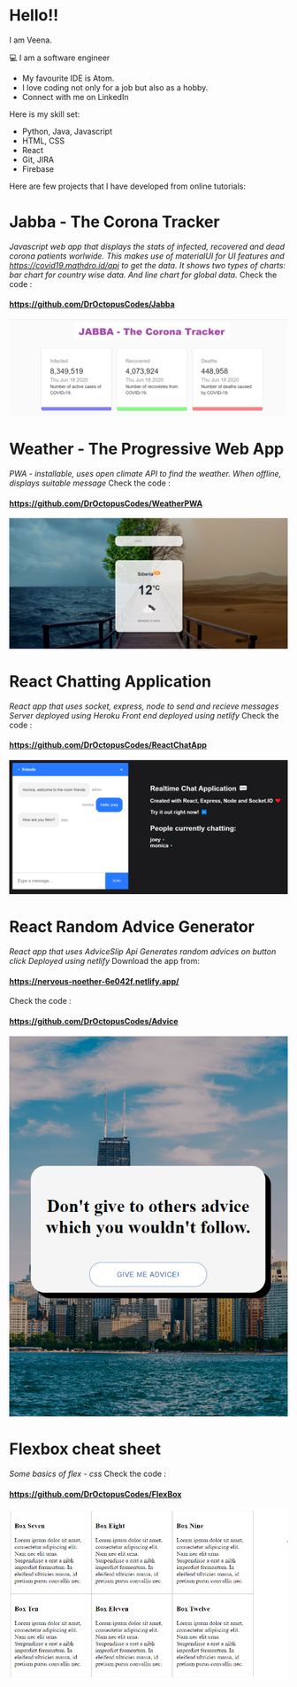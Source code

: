 # Hello!!   
I am Veena.    

:computer: I am a software engineer
- My favourite IDE is Atom.
- I love coding not only for a job but also as a hobby.
- Connect with me on LinkedIn 

Here is my skill set:
- Python, Java, Javascript
- HTML, CSS
- React
- Git, JIRA
- Firebase

Here are few projects that I have developed from online tutorials:   

# Jabba - The Corona Tracker
*Javascript web app that displays the stats of infected, recovered and dead corona patients worlwide.*
*This makes use of materialUI for UI features and https://covid19.mathdro.id/api to get the data.*
*It shows two types of charts: bar chart for country wise data. And line chart for global data.*
Check the code :
#### https://github.com/DrOctopusCodes/Jabba

![Image of Project](https://github.com/DrOctopusCodes/Jabba/blob/master/screenshots/img1.PNG)


# Weather - The Progressive Web App
*PWA - installable, uses open climate API to find the weather.*
*When offline, displays suitable message*
Check the code :
#### https://github.com/DrOctopusCodes/WeatherPWA

![Image of Project](https://github.com/DrOctopusCodes/WeatherPWA/blob/master/screenshots/img3.PNG)




# React Chatting Application
*React app that uses socket, express, node to send and recieve messages*
*Server deployed using Heroku*
*Front end deployed using netlify*
Check the code :
#### https://github.com/DrOctopusCodes/ReactChatApp

![Image of Project](https://github.com/DrOctopusCodes/ReactChatApp/blob/master/screenshots/chat2.PNG)


# React Random Advice Generator
*React app that uses AdviceSlip Api*
*Generates random advices on button click*
*Deployed using netlify*
Download the app from:
#### https://nervous-noether-6e042f.netlify.app/
Check the code :
#### https://github.com/DrOctopusCodes/Advice

![Image of Project](https://github.com/DrOctopusCodes/Advice/blob/master/screenshots/img2.PNG)


# Flexbox cheat sheet
*Some basics of flex - css*
Check the code :
#### https://github.com/DrOctopusCodes/FlexBox

![Image of Project](https://github.com/DrOctopusCodes/FlexBox/blob/master/screenshots/style10a.PNG)
